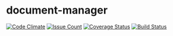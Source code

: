 # document-manager
[![Code Climate](https://codeclimate.com/github/andela-uibrahim/document-manager/badges/gpa.svg)](https://codeclimate.com/github/andela-uibrahim/document-manager)
[![Issue Count](https://codeclimate.com/github/andela-uibrahim/document-manager/badges/issue_count.svg)](https://codeclimate.com/github/andela-uibrahim/document-manager)
[![Coverage Status](https://coveralls.io/repos/github/andela-uibrahim/document-manager/badge.svg?branch=development)](https://coveralls.io/github/andela-uibrahim/document-manager?branch=development)
[![Build Status](https://travis-ci.org/andela-uibrahim/document-manager.svg?branch=master)](https://travis-ci.org/andela-uibrahim/document-manager)